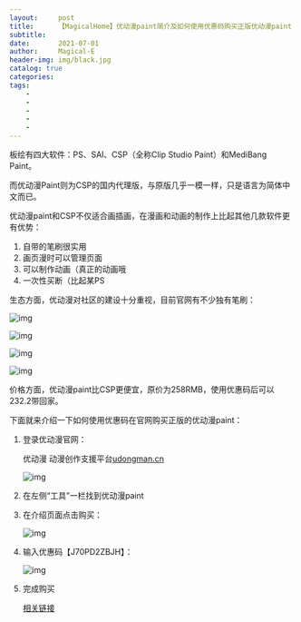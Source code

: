 ```yaml
---
layout:     post
title:      【MagicalHome】优动漫paint简介及如何使用优惠码购买正版优动漫paint
subtitle:   
date:       2021-07-01
author:     Magical-E
header-img: img/black.jpg
catalog: true
categories:  
tags:
    - 
    - 
    - 
    - 
    - 
--- 
```

板绘有四大软件：PS、SAI、CSP（全称Clip Studio Paint）和MediBang Paint。

而优动漫Paint则为CSP的国内代理版，与原版几乎一模一样，只是语言为简体中文而已。

优动漫paint和CSP不仅适合画插画，在漫画和动画的制作上比起其他几款软件更有优势：

1. 自带的笔刷很实用
2. 画页漫时可以管理页面
3. 可以制作动画（真正的动画哦
4. 一次性买断（比起某PS

生态方面，优动漫对社区的建设十分重视，目前官网有不少独有笔刷：

![img](https://pic4.zhimg.com/v2-b8aa6a567dc77b2291da558c35ad08c7_b.png)

![img](https://pic3.zhimg.com/v2-0129eaab10cedf948ee9bc1c0928287e_b.png)

![img](https://pic2.zhimg.com/v2-6d526f9a7e170b7b1d0a6de0b92db109_b.png)

![img](https://pic3.zhimg.com/v2-98013f63c472a1914da95db9a255b366_b.png)

价格方面，优动漫paint比CSP更便宜，原价为258RMB，使用优惠码后可以232.2带回家。

下面就来介绍一下如何使用优惠码在官网购买正版的优动漫paint：

1. 登录优动漫官网：

    优动漫 动漫创作支援平台[udongman.cn](udongman.cn)

    ![img](https://pic3.zhimg.com/v2-1597790d43399602a5f8e3ed0896d1b2_b.jpeg)

2. 在左侧“工具”一栏找到优动漫paint

3. 在介绍页面点击购买：

    ![img](https://pic4.zhimg.com/v2-38ee827175d6f86825d95844f80cce73_b.png)

4. 输入优惠码【J70PD2ZBJH】：

    ![img](https://pic2.zhimg.com/v2-5905654ac8ef543a58bb524ddff2c7fd_b.jpeg)

5. 完成购买

    [相关链接](https://item.taobao.com/item.htm?spm=a1z10.1-c-s.w4004-23304496774.4.2ef64e1c8VRMyH&id=640617947157)
